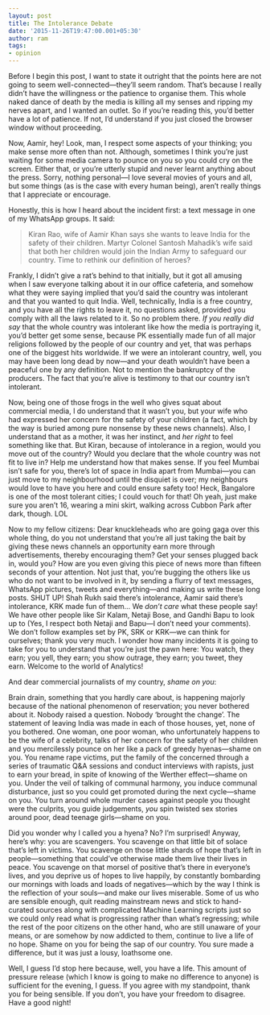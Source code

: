 ```yaml
---
layout: post
title: The Intolerance Debate
date: '2015-11-26T19:47:00.001+05:30'
author: ram
tags:
- opinion
---
```


Before I begin this post, I want to state it outright that the points here are not going to seem well-connected—they’ll seem random. That’s because I really didn’t have the willingness or the patience to organise them. This whole naked dance of death by the media is killing all my senses and ripping my nerves apart, and I wanted an outlet. So if you’re reading this, you’d better have a lot of patience. If not, I’d understand if you just closed the browser window without proceeding.

Now, Aamir, hey! Look, man, I respect some aspects of your thinking; you make sense more often than not. Although, sometimes I think you’re just waiting for some media camera to pounce on you so you could cry on the screen. Either that, or you’re utterly stupid and never learnt anything about the press. Sorry, nothing personal—I love several movies of yours and all, but some things (as is the case with every human being), aren’t really things that I appreciate or encourage.

Honestly, this is how I heard about the incident first: a text message in one of my WhatsApp groups. It said:

> Kiran Rao, wife of Aamir Khan says she wants to leave India for the safety of their children.
Martyr Colonel Santosh Mahadik’s wife said that both her children would join the Indian Army to safeguard our country.
Time to rethink our definition of heroes?

Frankly, I didn’t give a rat’s behind to that initially, but it got all amusing when I saw everyone talking about it in our office cafeteria, and somehow what they were saying implied that you’d said the country was intolerant and that you wanted to quit India. Well, technically, India is a free country, and you have all the rights to leave it, no questions asked, provided you comply with all the laws related to it. So no problem there. _If you really did say_ that the whole country was intolerant like how the media is portraying it, you’d better get some sense, because PK essentially made fun of all major religions followed by the people of our country and yet, that was perhaps one of the biggest hits worldwide. If we were an intolerant country, well, you may have been long dead by now—and your death wouldn’t have been a peaceful one by any definition. Not to mention the bankruptcy of the producers. The fact that you’re alive is testimony to that our country isn’t intolerant.

Now, being one of those frogs in the well who gives squat about commercial media, I do understand that it wasn’t you, but your wife who had expressed her concern for the safety of your children (a fact, which by the way is buried among pure nonsense by these news channels). Also, I understand that as a mother, it was her instinct, and _her right_ to feel something like that. But Kiran, because of intolerance in a region, would you move out of the country? Would you declare that the whole country was not fit to live in? Help me understand how that makes sense. If you feel Mumbai isn’t safe for you, there’s lot of space in India apart from Mumbai—you can just move to my neighbourhood until the disquiet is over; my neighbours would love to have you here and could ensure safety too! Heck, Bangalore is one of the most tolerant cities; I could vouch for that! Oh yeah, just make sure you aren’t 16, wearing a mini skirt, walking across Cubbon Park after dark, though. LOL

Now to my fellow citizens: Dear knuckleheads who are going gaga over this whole thing, do you not understand that you’re all just taking the bait by giving these news channels an opportunity earn more through advertisements, thereby encouraging them? Get your senses plugged back in, would you? How are you even giving this piece of news more than fifteen seconds of your attention. Not just that, you’re bugging the others like us who do not want to be involved in it, by sending a flurry of text messages, WhatsApp pictures, tweets and everything—and making us write these long posts. SHUT UP! Shah Rukh said there’s intolerance, Aamir said there’s intolerance, KRK made fun of them… We _don’t care_ what these people say! We have other people like Sir Kalam, Netaji Bose, and Gandhi Bapu to look up to (Yes, I respect both Netaji and Bapu—I don’t need your comments). We don’t follow examples set by PK, SRK or KRK—we can think for ourselves; thank you very much. I wonder how many incidents it is going to take for you to understand that you’re just the pawn here: You watch, they earn; you yell, they earn; you show outrage, they earn; you tweet, they earn. Welcome to the world of Analytics!

And dear commercial journalists of my country, _shame on you_:

Brain drain, something that you hardly care about, is happening majorly because of the national phenomenon of reservation; you never bothered about it. Nobody raised a question. Nobody ‘brought the change’. The statement of leaving India was made in each of those houses, yet, none of you bothered.
One woman, one poor woman, who unfortunately happens to be the wife of a celebrity, talks of her concern for the safety of her children and you mercilessly pounce on her like a pack of greedy hyenas—shame on you.
You rename rape victims, put the family of the concerned through a series of traumatic Q&A sessions and conduct interviews with rapists, just to earn your bread, in spite of knowing of the Werther effect—shame on you.
Under the veil of talking of communal harmony, you induce communal disturbance, just so you could get promoted during the next cycle—shame on you.
You turn around whole murder cases against people you thought were the culprits, you guide judgements, _you_ spin twisted sex stories around poor, dead teenage girls—shame on you.

Did you wonder why I called you a hyena? No? I’m surprised! Anyway, here’s why: you are scavengers. You scavenge on that little bit of solace that’s left in victims. You scavenge on those little shards of hope that’s left in people—something that could’ve otherwise made them live their lives in peace. You scavenge on that morsel of positive that’s there in everyone’s lives, and you deprive us of hopes to live happily, by constantly bombarding our mornings with loads and loads of negatives—which by the way I think is the reflection of your souls—and make our lives miserable. Some of us who are sensible enough, quit reading mainstream news and stick to hand-curated sources along with complicated Machine Learning scripts just so we could only read what is progressing rather than what’s regressing; while the rest of the poor citizens on the other hand, who are still unaware of your means, or are somehow by now addicted to them, continue to live a life of no hope. Shame on you for being the sap of our country. You sure made a difference, but it was just a lousy, loathsome one.

Well, I guess I’d stop here because, well, you have a life. This amount of pressure release (which I know is going to make no difference to anyone) is sufficient for the evening, I guess. If you agree with my standpoint, thank you for being sensible. If you don’t, you have your freedom to disagree. Have a good night!
